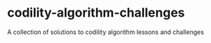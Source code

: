 # codility-algorithm-challenges
A collection of solutions to codility algorithm lessons and challenges

